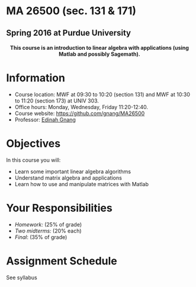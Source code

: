 # MA 26500 (sec. 131 & 171)

## Spring 2016 at Purdue University

<h4 style="text-align:center">
  This course is an introduction to linear algebra with applications (using Matlab and possibly Sagemath).
</h4>


# Information

- Course location: MWF at 09:30 to 10:20 (section 131) and MWF at 10:30 to 11:20 (section 173) at UNIV 303.
- Office hours: Monday, Wednesday, Friday 11:20-12:40.
- Course website: <https://github.com/gnang/MA26500>
- Professor: [Edinah Gnang](http://www.math.purdue.edu/~egnang/)


# Objectives

In this course you will:

- Learn some important linear algebra algorithms
- Understand matrix algebra and applications
- Learn how to use and manipulate matrices with Matlab

# Your Responsibilities

- *Homework:* (25% of grade)
- *Two midterms:* (20% each)
- *Final*: (35% of grade)


# Assignment Schedule

See syllabus
